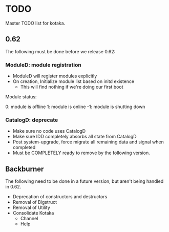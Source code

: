 # TODO

Master TODO list for kotaka.

## 0.62

The following must be done before we release 0.62:

### ModuleD: module registration

* ModuleD will register modules explicitly
* On creation, Initialize module list based on initd existence
  * This will find nothing if we're doing our first boot

Module status:

0: module is offline
1: module is online
-1: module is shutting down

### CatalogD: deprecate

* Make sure no code uses CatalogD
* Make sure IDD completely absorbs all state from CatalogD
* Post system-upgrade, force migrate all remaining data and signal when completed
* Must be COMPLETELY ready to remove by the following version.

## Backburner

The following need to be done in a future version, but aren't being handled in 0.62.

* Deprecation of constructors and destructors
* Removal of Bigstruct
* Removal of Utility
* Consolidate Kotaka
  * Channel
  * Help
